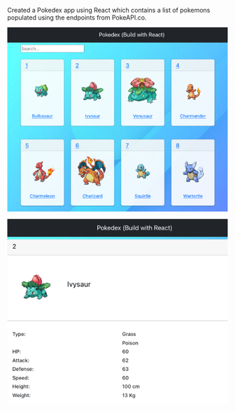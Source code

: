 Created a Pokedex app using React which contains a list of pokemons populated using the endpoints from PokeAPI.co.


![The first screen shown when the app starts](screenshots/mainscreen.png)

![Shows the details for an individual pokemon](screenshots/detailed.png)
